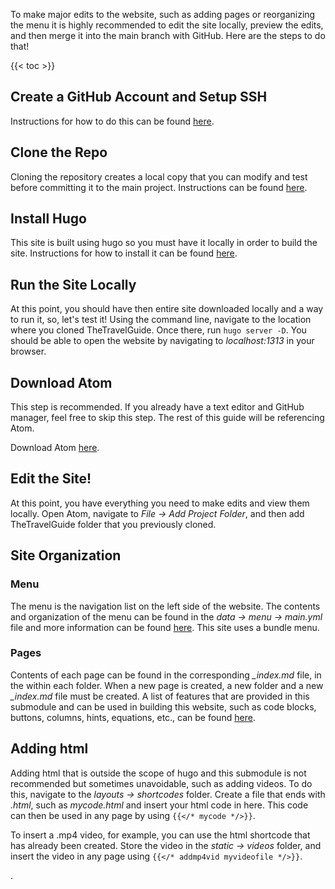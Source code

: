 To make major edits to the website, such as adding pages or reorganizing the menu
it is highly recommended to edit the site locally, preview the edits, and then
merge it into the main branch with GitHub. Here are the steps to do that!

{{< toc >}}


## Create a GitHub Account and Setup SSH

Instructions for how to do this can be found [here](https://docs.github.com/en/github/authenticating-to-github/connecting-to-github-with-ssh).

## Clone the Repo

Cloning the repository creates a local copy that you can modify and test before
committing it to the main project. Instructions can be found [here](https://docs.github.com/en/github/creating-cloning-and-archiving-repositories/cloning-a-repository-from-github/cloning-a-repository).

## Install Hugo

This site is built using hugo so you must have it locally in order to build the
site. Instructions for how to install it can be found [here](https://gohugo.io/getting-started/installing/).

## Run the Site Locally

At this point, you should have then entire site downloaded locally and a way to
run it, so, let's test it! Using the command line, navigate to the location where
you cloned TheTravelGuide. Once there, run `hugo server -D`. You should be able
to open the website by navigating to *localhost:1313* in your browser.

## Download Atom

This step is recommended. If you already have a text editor and GitHub manager,
feel free to skip this step. The rest of this guide will be referencing Atom.

Download Atom [here](https://atom.io/).

## Edit the Site!

At this point, you have everything you need to make edits and view them locally.
Open Atom, navigate to *File -> Add Project Folder*, and then add TheTravelGuide
folder that you previously cloned.  

## Site Organization

### Menu
The menu is the navigation list on the left side of the website. The contents and
organization of the menu can be found in the *data -> menu -> main.yml* file and
more information can be found [here](https://geekdocs.de/usage/menus/). This site
uses a bundle menu.

### Pages

Contents of each page can be found in the corresponding *_index.md* file, in the
within each folder. When a new page is created, a new folder and a new *_index.md*
file must be created. A list of features that are provided in this submodule and
can be used in building this website, such as code blocks, buttons, columns, hints,
equations, etc., can be found [here](https://geekdocs.de/features/code-blocks/).

## Adding html

Adding html that is outside the scope of hugo and this submodule is not recommended
but sometimes unavoidable, such as adding videos. To do this, navigate to the
*layouts -> shortcodes* folder. Create a file that ends with *.html*, such as
*mycode.html* and insert your html code in here. This code can then be used in
any page by using `{{</* mycode */>}}`.

To insert a .mp4 video, for example, you can use the html shortcode that has
already been created. Store the video in the *static -> videos* folder, and
insert the video in any page using `{{</* addmp4vid myvideofile */>}}`.







.
